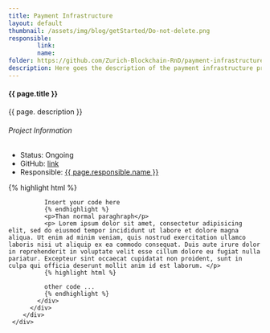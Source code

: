 ```yaml
---
title: Payment Infrastructure
layout: default
thumbnail: /assets/img/blog/getStarted/Do-not-delete.png
responsible:
        link: 
        name:
folder: https://github.com/Zurich-Blockchain-RnD/payment-infrastructure
description: Here goes the description of the payment infrastructure project. This will be shown also on the Get Projects page.
---
```


<section>
    <div class="container">
        <div class="project-single">
            <div class="row project-single-text margin-30px-tb">
                <div class="col-lg-7 col-md-12">
                    <div class="section-heading half left">
                        <h4>{{ page.title }}</h4>
                    </div>
                    <p>{{ page. description }}</p>
                </div>
                <div class="col-lg-4 col-md-12 offset-lg-1">
                    <div class="section-heading half left">
                        <h6>Project Information</h6>
                    </div>
                    <div class="project-single-info">
                        <ul class="no-margin">
                        <li><span class="vertical-align-top">Status:</span> <span class="value">Ongoing</span></li>
                        <!--<li><span class="vertical-align-top">Started:</span> <span class="value">{{ page.date | date_to_long_string }}</span></li>-->
                        <li><span class="vertical-align-top">GitHub:</span> <span class="value"><a href="{{ page.folder }}">link</a></span></li>
                        <li><span class="vertical-align-top">Responsible:</span> <span class="value"><a href="{{ page.responsible.link }}">{{ page.responsible.name }}</a></span></li>
                        </ul>
                    </div>
                </div>
            </div>
            <div class="row margin-50px-bottom sm-margin-30px-bottom">
              <div class="col-12">
              {% highlight html %}

              Insert your code here
              {% endhighlight %}
              <p>Than normal paraghraph</p>
              <p> Lorem ipsum dolor sit amet, consectetur adipisicing elit, sed do eiusmod tempor incididunt ut labore et dolore magna aliqua. Ut enim ad minim veniam, quis nostrud exercitation ullamco laboris nisi ut aliquip ex ea commodo consequat. Duis aute irure dolor in reprehenderit in voluptate velit esse cillum dolore eu fugiat nulla pariatur. Excepteur sint occaecat cupidatat non proident, sunt in culpa qui officia deserunt mollit anim id est laborum. </p>
              {% highlight html %}

              other code ...
              {% endhighlight %}
            </div>
          </div>
        </div>
     </div>
</section>
